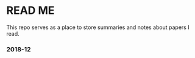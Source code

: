 # READ ME
This repo serves as a place to store summaries and notes about papers I read.

### 2018-12
